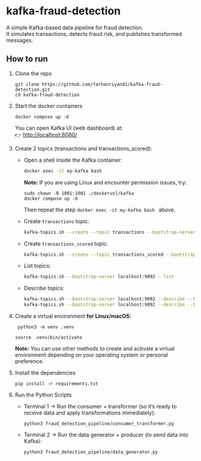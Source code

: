 # kafka-fraud-detection
A simple Kafka-based data pipeline for fraud detection.  
It simulates transactions, detects fraud risk, and publishes transformed messages.

## How to run
1. Clone the repo
    ```
    git clone https://github.com/farhanriyandi/kafka-fraud-detection.git
    cd kafka-fraud-detection
    ```   
2. Start the docker containers
    ```
    docker compose up -d
    ```
   You can open Kafka UI (web dashboard) at:  
    👉 [http://localhost:8080/](http://localhost:8080/)

3. Create 2 topics (transactions and transactions_scored):

   * Open a shell inside the Kafka container:
     ```bash
     docker exec -it my-kafka bash
     ```
     
     **Note:** If you are using Linux and encounter permission issues, try:
     ```
     sudo chown -R 1001:1001 ./dockervol/kafka
     docker compose up -d
     ```
     Then repeat the step ```docker exec -it my-kafka bash ``` above.
    
   * Create `transactions` topic:
     ```bash
     kafka-topics.sh --create --topic transactions --bootstrap-server localhost:9092 --partitions 3 --replication-factor 1
     ```

   * Create `transactions_scored` topic:
     ```bash
     kafka-topics.sh --create --topic transactions_scored --bootstrap-server localhost:9092 --partitions 3 --replication-factor 1
     ```

   * List topics:
     ```bash
     kafka-topics.sh --bootstrap-server localhost:9092 --list
     ```

   * Describe topics:
     ```bash
     kafka-topics.sh --bootstrap-server localhost:9092 --describe --topic transactions
     kafka-topics.sh --bootstrap-server localhost:9092 --describe --topic transactions_scored
     ```

4. Create a virtual environment **for Linux/macOS:**
   ```
    python3 -m venv .venv
   ```
   ```
   source .venv/bin/activate
   ```
   **Note:** You can use other methods to create and activate a virtual environment depending on your operating system or personal preference.

5. Install the dependencies
    ```
    pip install -r requirements.txt
    ```
7. Run the Python Scripts
   * Terminal 1 → Run the consumer + transformer (so it’s ready to receive data and apply transformations immediately):
     ```
     python3 fraud_detection_pipeline/consumer_transformer.py
     ```
   * Terminal 2 → Run the data generator + producer (to send data into Kafka):
     ```
     python3 fraud_detection_pipeline/data_generator.py
     ```

